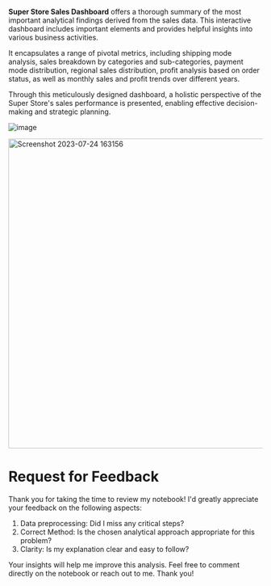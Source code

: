 **Super Store Sales Dashboard** offers a thorough summary of the most important analytical findings derived from the sales data. This interactive dashboard includes important elements and provides helpful insights into various business activities.

It encapsulates a range of pivotal metrics, including shipping mode analysis, sales breakdown by categories and sub-categories, payment mode distribution, regional sales distribution, profit analysis based on order status, as well as monthly sales and profit trends over different years.

Through this meticulously designed dashboard, a holistic perspective of the Super Store's sales performance is presented, enabling effective decision-making and strategic planning.


![image](https://github.com/Shifanaaz125/Power-BI/assets/120267469/bd684318-95d4-498b-935a-2d9072dca214)

<img width="613" alt="Screenshot 2023-07-24 163156" src="https://github.com/Shifanaaz125/Power-BI/assets/120267469/a3bf3ec5-ada4-4a24-9c75-de135361c02b">


# Request for Feedback
Thank you for taking the time to review my notebook! I'd greatly appreciate your feedback on the following aspects:

1. Data preprocessing: Did I miss any critical steps?
2. Correct Method: Is the chosen analytical approach appropriate for this problem?
3. Clarity: Is my explanation clear and easy to follow?
   
Your insights will help me improve this analysis. Feel free to comment directly on the notebook or reach out to me. Thank you!

 
 
